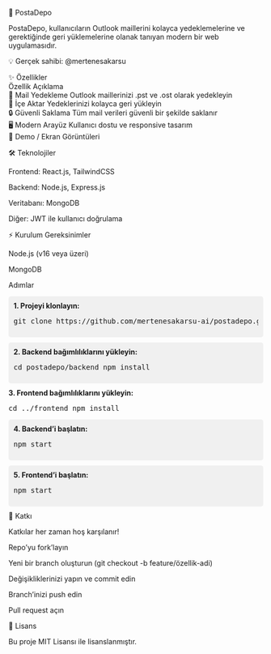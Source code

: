 🚀 PostaDepo

PostaDepo, kullanıcıların Outlook maillerini kolayca yedeklemelerine ve gerektiğinde geri yüklemelerine olanak tanıyan modern bir web uygulamasıdır.<br>

💡 Gerçek sahibi: @mertenesakarsu<br>

✨ Özellikler<br>
Özellik	Açıklama<br>
📧 Mail Yedekleme	Outlook maillerinizi .pst ve .ost olarak yedekleyin<br>
🔄 İçe Aktar	Yedeklerinizi kolayca geri yükleyin<br>
🔒 Güvenli Saklama	Tüm mail verileri güvenli bir şekilde saklanır<br>
🖥️ Modern Arayüz	Kullanıcı dostu ve responsive tasarım<br>
🎨 Demo / Ekran Görüntüleri<br>






🛠️ Teknolojiler

Frontend: React.js, TailwindCSS

Backend: Node.js, Express.js

Veritabanı: MongoDB

Diğer: JWT ile kullanıcı doğrulama

⚡ Kurulum
Gereksinimler

Node.js (v16 veya üzeri)

MongoDB

Adımlar
<div style="background:#f0f0f0; padding:10px; border-radius:5px; margin-bottom:10px;"> <b>1. Projeyi klonlayın:</b><br> <pre>git clone https://github.com/mertenesakarsu-ai/postadepo.git</pre> </div> <div style="background:#f0f0f0; padding:10px; border-radius:5px; margin-bottom:10px;"> <b>2. Backend bağımlılıklarını yükleyin:</b><br> <pre>cd postadepo/backend npm install</pre> </div> <div> <b>3. Frontend bağımlılıklarını yükleyin:</b><br> <pre>cd ../frontend npm install</pre> </div> <div style="background:#f0f0f0; padding:10px; border-radius:5px; margin-bottom:10px;"> <b>4. Backend’i başlatın:</b><br> <pre>npm start</pre> </div> <div style="background:#f0f0f0; padding:10px; border-radius:5px; margin-bottom:10px;"> <b>5. Frontend’i başlatın:</b><br> <pre>npm start</pre> </div>
🤝 Katkı

Katkılar her zaman hoş karşılanır!

Repo’yu fork’layın

Yeni bir branch oluşturun (git checkout -b feature/özellik-adi)

Değişikliklerinizi yapın ve commit edin

Branch’inizi push edin

Pull request açın

📄 Lisans

Bu proje MIT Lisansı
 ile lisanslanmıştır.

